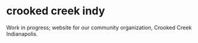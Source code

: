 # crooked creek indy

Work in progress; website for our community organization, Crooked Creek Indianapolis. 
